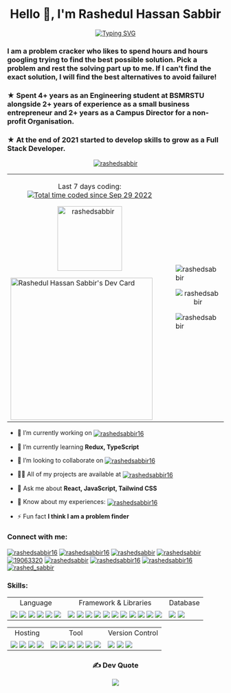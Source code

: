 <h1 align="center">Hello 👋, I'm Rashedul Hassan Sabbir</h1>
<p align='center'><a href="https://git.io/typing-svg"><img
            src="https://readme-typing-svg.demolab.com?font=Fira+Code&pause=1000&center=true&width=435&lines=Full+Stack+Developer;MERN+Stack+Developer;Frontend+Developer;Software+Developer;JavaScript+Developer;ReactJS+Developer"
            alt="Typing SVG" /></a></p>
<h3 align="left">I am a problem cracker who likes to spend hours and hours googling trying to find the best possible
    solution. Pick a problem and rest the solving part up to me. If I can’t find the exact solution, I will find the
    best alternatives to avoid failure!</h3>
<h3>★ Spent 4+ years as an Engineering student at BSMRSTU alongside 2+ years of experience as a small business
    entrepreneur and 2+ years as a Campus Director for a non-profit Organisation.</h3>
<h3>★ At the end of 2021 started to develop skills to grow as a Full Stack Developer.</h3>
<p align="center"> <a href="https://github.com/ryo-ma/github-profile-trophy"><img
            src="https://github-profile-trophy.vercel.app/?username=rashedsabbir" alt="rashedsabbir" /></a> </p>

<table>
    <tr>
        <td>
            <p align='center'><span height='10px'>Last 7 days coding: </span><a
                    href="https://wakatime.com/@c2d5312d-949f-46c0-9436-981f2bd1bbad"><img align='center'
                        src="https://wakatime.com/badge/user/c2d5312d-949f-46c0-9436-981f2bd1bbad.svg"
                        alt="Total time coded since Sep 29 2022" /></a></p>
            <p align="center"> <img
                    src="https://komarev.com/ghpvc/?username=rashedsabbir&label=Profile%20views&color=0e75b6&style=flat"
                    width='150' alt="rashedsabbir" /> </p>
            <a href="https://app.daily.dev/rashedsabbir"><img
                    src="https://api.daily.dev/devcards/e80303a73352446e8972d3b272ec8881.png?r=y7w" width="330"
                    alt="Rashedul Hassan Sabbir's Dev Card" /></a>
        </td>
        <td>
            <p><img src="https://github-readme-streak-stats.herokuapp.com/?user=rashedsabbir" alt="rashedsabbir" /></p>
            <p align='center'><img
                    src="https://github-readme-stats.vercel.app/api/top-langs?username=rashedsabbir&theme=vue&show_icons=true&locale=en&layout=compact"
                    alt="rashedsabbir" /></p>
            <p><img src="https://github-readme-stats.vercel.app/api?username=rashedsabbir&theme=gruvbox_light&show_icons=true&locale=en"
                    alt="rashedsabbir" /></p>
        </td>
    </tr>
</table>

- 🔭 I’m currently working on <a href="https://github.com/saklain71/performcamp" target="blank"><img align="center"
        src="https://img.shields.io/badge/-PerformCamp-D14836" alt="rashedsabbir16" /></a>

- 🌱 I’m currently learning **Redux, TypeScript**

- 👯 I’m looking to collaborate on <a href="https://github.com/rashedsabbir/Chunk-Manufacturer-Client"
    target="blank"><img align="center" src="https://img.shields.io/badge/-Chunk%20Manufacturer-FE7A16"
        alt="rashedsabbir16" /></a>

- 👨‍💻 All of my projects are available at <a href="https://rashed-sabbir-portfolio.web.app" target="blank"><img
        align="center" src="https://img.shields.io/badge/-My%20Portfolio-%231DA1F2" alt="rashedsabbir16" /></a>

- 💬 Ask me about **React, JavaScript, Tailwind CSS**

- 📄 Know about my experiences: <a
    href="https://drive.google.com/file/d/1z8dGKRaPVVWnlWiu5sVcOAja88XQr3cr/view?usp=sharing" target="blank"><img
        align="center" src="https://img.shields.io/badge/-View%20Resume-6DA55F" alt="rashedsabbir16" /></a>

- ⚡ Fun fact **I think I am a problem finder**

<h3 align="left">Connect with me:</h3>
<p align="left">
    <a href="mailto:rashedsabbir16@gmail.com" target="blank"><img align="center"
            src="https://img.shields.io/badge/Gmail-D14836?style=for-the-badge&logo=gmail&logoColor=white"
            alt="rashedsabbir16" /></a>
    <a href="https://wa.me/01622373408" target="blank"><img align="center"
            src="https://img.shields.io/badge/WhatsApp-25D366?style=for-the-badge&logo=whatsapp&logoColor=white"
            alt="rashedsabbir16" /></a>
    <a href="https://linkedin.com/in/rashedsabbir" target="blank"><img align="center"
            src="https://img.shields.io/badge/linkedin-%230077B5.svg?style=for-the-badge&logo=linkedin&logoColor=white"
            alt="rashedsabbir" /></a>
    <a href="https://www.leetcode.com/rashedsabbir" target="blank"><img align="center"
            src="https://img.shields.io/badge/LeetCode-000000?style=for-the-badge&logo=LeetCode&logoColor=#d16c06"
            alt="rashedsabbir" /></a>
    <a href="https://stackoverflow.com/users/19063320" target="blank"><img align="center"
            src="https://img.shields.io/badge/-Stackoverflow-FE7A16?style=for-the-badge&logo=stack-overflow&logoColor=white"
            alt="19063320" /></a>
    <a href="https://kaggle.com/rashedsabbir" target="blank"><img align="center"
            src="https://img.shields.io/badge/Kaggle-035a7d?style=for-the-badge&logo=kaggle&logoColor=white"
            alt="rashedsabbir" /></a>
    <a href="https://twitter.com/rashedsabbir16" target="blank"><img align="center"
            src="https://img.shields.io/badge/Twitter-%231DA1F2.svg?style=for-the-badge&logo=Twitter&logoColor=white"
            alt="rashedsabbir16" /></a>
    <a href="https://fb.com/rashedsabbir16" target="blank"><img align="center"
            src="https://img.shields.io/badge/Facebook-%231877F2.svg?style=for-the-badge&logo=Facebook&logoColor=white"
            alt="rashedsabbir16" /></a>
    <a href="https://instagram.com/rashed_sabbir" target="blank"><img align="center"
            src="https://img.shields.io/badge/Instagram-%23E4405F.svg?style=for-the-badge&logo=Instagram&logoColor=white"
            alt="rashed_sabbir" /></a>
</p>

<h3 align="left">Skills:</h3>
<table>
    <tr align='center'>
        <td>Language</td>
        <td>Framework & Libraries</td>
        <td>Database</td>
    </tr>
    <tr>
        <td><img align="center"
                src="https://img.shields.io/badge/html5-%23E34F26.svg?style=for-the-badge&logo=html5&logoColor=white" />
            <img align="center"
                src="https://img.shields.io/badge/css3-%231572B6.svg?style=for-the-badge&logo=css3&logoColor=white" />
            <img align="center"
                src="https://img.shields.io/badge/javascript-%23323330.svg?style=for-the-badge&logo=javascript&logoColor=%23F7DF1E" />
            <img align="center"
                src="https://img.shields.io/badge/latex-%23008080.svg?style=for-the-badge&logo=latex&logoColor=white" />
            <img align="center"
                src="https://img.shields.io/badge/markdown-%23000000.svg?style=for-the-badge&logo=markdown&logoColor=white" />
            <img align="center"
                src="https://img.shields.io/badge/typescript-%23007ACC.svg?style=for-the-badge&logo=typescript&logoColor=white" />
        </td>
        <td><img align="center"
                src="https://img.shields.io/badge/bootstrap-%23563D7C.svg?style=for-the-badge&logo=bootstrap&logoColor=white" />
            <img align="center"
                src="https://img.shields.io/badge/express.js-%23404d59.svg?style=for-the-badge&logo=express&logoColor=%2361DAFB" />
            <img align="center"
                src="https://img.shields.io/badge/JWT-black?style=for-the-badge&logo=JSON%20web%20tokens" /> <img
                align="center"
                src="https://img.shields.io/badge/MUI-%230081CB.svg?style=for-the-badge&logo=mui&logoColor=white" />
            <img align="center"
                src="https://img.shields.io/badge/NPM-%23000000.svg?style=for-the-badge&logo=npm&logoColor=white" />
            <img align="center"
                src="https://img.shields.io/badge/node.js-6DA55F?style=for-the-badge&logo=node.js&logoColor=white" />
            <img align="center"
                src="https://img.shields.io/badge/react-%2320232a.svg?style=for-the-badge&logo=react&logoColor=%2361DAFB" />
            <img align="center"
                src="https://img.shields.io/badge/react_native-%2320232a.svg?style=for-the-badge&logo=react&logoColor=%2361DAFB" />
            <img align="center"
                src="https://img.shields.io/badge/React_Router-CA4245?style=for-the-badge&logo=react-router&logoColor=white" />
            <img align="center"
                src="https://img.shields.io/badge/React%20Hook%20Form-%23EC5990.svg?style=for-the-badge&logo=reacthookform&logoColor=white" />
            <img align="center"
                src="https://img.shields.io/badge/tailwindcss-%2338B2AC.svg?style=for-the-badge&logo=tailwind-css&logoColor=white" />
        </td>
        <td><img align="center"
                src="https://img.shields.io/badge/Firebase-039BE5?style=for-the-badge&logo=Firebase&logoColor=white" />
            <img align="center"
                src="https://img.shields.io/badge/MongoDB-%234ea94b.svg?style=for-the-badge&logo=mongodb&logoColor=white" />
        </td>
    </tr>
</table>
<table>
    <tr align='center'>
        <td>Hosting</td>
        <td>Tool</td>
        <td>Version Control</td>
    </tr>
    <tr>
        <td><img align="center"
                src="https://img.shields.io/badge/heroku-%23430098.svg?style=for-the-badge&logo=heroku&logoColor=white" />
            <img align="center"
                src="https://img.shields.io/badge/netlify-%23000000.svg?style=for-the-badge&logo=netlify&logoColor=#00C7B7" />
            <img align="center"
                src="https://img.shields.io/badge/Render-%46E3B7.svg?style=for-the-badge&logo=render&logoColor=white" />
            <img align="center"
                src="https://img.shields.io/badge/vercel-%23000000.svg?style=for-the-badge&logo=vercel&logoColor=white" />
        </td>
        <td><img align="center"
                src="https://img.shields.io/badge/Android%20Studio-3DDC84.svg?style=for-the-badge&logo=android-studio&logoColor=white" />
            <img align="center"
                src="https://img.shields.io/badge/Visual%20Studio%20Code-0078d7.svg?style=for-the-badge&logo=visual-studio-code&logoColor=white" />
            <img align="center"
                src="https://img.shields.io/badge/docker-%230db7ed.svg?style=for-the-badge&logo=docker&logoColor=white" />
            <img align="center"
                src="https://img.shields.io/badge/jira-%230A0FFF.svg?style=for-the-badge&logo=jira&logoColor=white" />
            <img align="center"
                src="https://img.shields.io/badge/Postman-FF6C37?style=for-the-badge&logo=postman&logoColor=white" />
            <img align="center"
                src="https://img.shields.io/badge/adobe%20photoshop-%2331A8FF.svg?style=for-the-badge&logo=adobe%20photoshop&logoColor=white" />
        </td>
        <td><img align="center"
                src="https://img.shields.io/badge/git-%23F05033.svg?style=for-the-badge&logo=git&logoColor=white" />
            <img align="center"
                src="https://img.shields.io/badge/github-%23121011.svg?style=for-the-badge&logo=github&logoColor=white" />
            <img align="center"
                src="https://img.shields.io/badge/gitpod-f06611.svg?style=for-the-badge&logo=gitpod&logoColor=white" />
        </td>
    </tr>
</table>
<div align='center'>

### ✍️ Dev Quote

![](https://quotes-github-readme.vercel.app/api?type=horizontal&theme=light)

</div>
